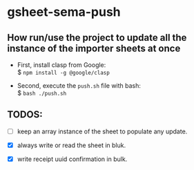 # gsheet-sema-push

## How run/use the project to update all the instance of the importer sheets at once

- First, install clasp from Google:      
$ `npm install -g @google/clasp`

- Second, execute the `push.sh` file with bash:    
$ `bash ./push.sh`

    
## TODOS:
- [ ] keep an array instance of the sheet to populate any update.
- [x] always write or read the sheet in bluk.
- [x] write receipt uuid confirmation in bulk.

